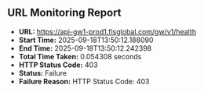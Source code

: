 ## URL Monitoring Report

- **URL:** https://api-gw1-prod1.fisglobal.com/gw/v1/health
- **Start Time:** 2025-09-18T13:50:12.188090
- **End Time:** 2025-09-18T13:50:12.242398
- **Total Time Taken:** 0.054308 seconds
- **HTTP Status Code:** 403
- **Status:** Failure
- **Failure Reason:** HTTP Status Code: 403
